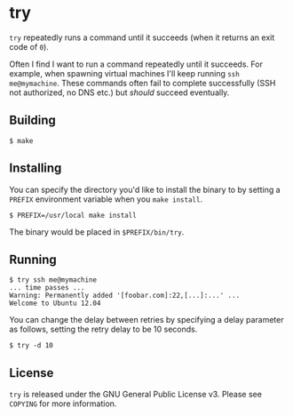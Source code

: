 # try

`try` repeatedly runs a command until it succeeds (when it returns an exit code of `0`).

Often I find I want to run a command repeatedly until it succeeds. For example, when spawning virtual machines I'll keep running `ssh me@mymachine`. These commands often fail to complete successfully (SSH not authorized, no DNS etc.) but *should* succeed eventually.

## Building

    $ make

## Installing

You can specify the directory you'd like to install the binary to by setting a `PREFIX` environment variable when you `make install`.

    $ PREFIX=/usr/local make install

The binary would be placed in `$PREFIX/bin/try`.

## Running

    $ try ssh me@mymachine
    ... time passes ...
    Warning: Permanently added '[foobar.com]:22,[...]:...' ...
    Welcome to Ubuntu 12.04

You can change the delay between retries by specifying a delay parameter as follows, setting the retry delay to be 10 seconds.

    $ try -d 10

## License

`try` is released under the GNU General Public License v3. Please see `COPYING` for more information.